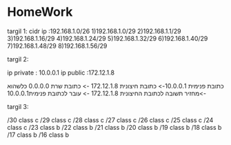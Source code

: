 # HomeWork
 targil 1:
cidr ip :192.168.1.0/26
1)192.168.1.0/29
2)192.168.1.1/29
3)192.168.1.16/29
4)192.168.1.24/29
5)192.168.1.32/29
6)192.168.1.40/29
7)192.168.1.48/29
8)192.168.1.56/29

 targil 2:
 
ip private  : 10.0.0.1
ip public :172.12.1.8

כתובת פנימית 10.0.0.1-> כתובת  חיצונית 172.12.1.8 -> כתובת שרת 0.0.0.0 כלשהוא ->מחזיר תשובה לכתובת החיצונית 172.12.1.8 -> עובר לכתובת פנימית10.0.0.1 

  targil 3:
  
  /30 class c
  /29 class c
  /28 class c
  /27 class c
  /26 class c
  /25 class c
  /24 class c
  /23 class b
  /22 class b
  /21 class b
  /20 class b
  /19 class b
  /18 class b
  /17 class b
  /16 class b
